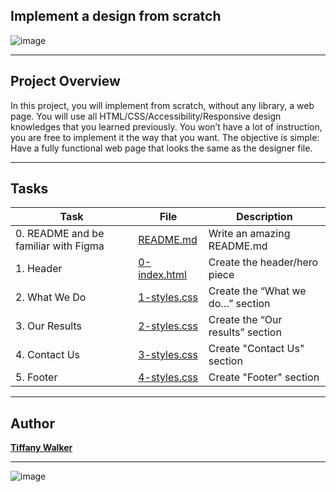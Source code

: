 ## Implement a design from scratch
![image](https://github.com/tiffanywalker22/atlas-headphones/assets/121834519/1baf40af-b270-4f35-bc97-bb07165c59c1)



<hr>

## Project Overview

In this project, you will implement from scratch, without any library, a web page.
You will use all HTML/CSS/Accessibility/Responsive design knowledges that you learned previously.
You won’t have a lot of instruction, you are free to implement it the way that you want.
The objective is simple: Have a fully functional web page that looks the same as the designer file.

<hr>

## Tasks
| Task | File | Description |
| ----- | ----- | ----- |
| 0. README and be familiar with Figma | [README.md](https://github.com/tiffanywalker22/atlas-headphones/README.md) | Write an amazing README.md |
| 1. Header | [0-index.html](https://github.com/tiffanywalker22/atlas-headphones/0-index.html) | Create the header/hero piece|
| 2. What We Do | [1-styles.css](https://github.com/tiffanywalker22/atlas-headphones/1-styles.css) | Create the “What we do…” section |
| 3. Our Results | [2-styles.css](https://github.com/tiffanywalker22/atlas-headphones/2-styles.css)  | Create the “Our results” section |
| 4. Contact Us | [3-styles.css](https://github.com/tiffanywalker22/atlas-headphones/3-styles.css) | Create "Contact Us" section |
| 5. Footer | [4-styles.css](https://github.com/tiffanywalker22/atlas-headphones/4-styles.css)  | Create "Footer" section |

<hr>

## Author
**<a href="https://github.com/tiffanywalker22">Tiffany Walker</a>**

<hr>

![image](https://github.com/tiffanywalker22/atlas-web-development/assets/121834519/58568b60-8af3-44d7-ba0f-5dcf480becfe)

